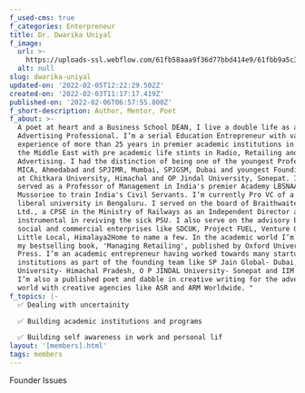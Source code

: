 ```yaml
---
f_used-cms: true
f_categories: Enterpreneur
title: Dr. Dwarika Uniyal
f_image:
  url: >-
    https://uploads-ssl.webflow.com/61fb58aaa9f36d77bbd414e9/61fbb9a5c3ed4c3c6751a8b1_vslide3.png
  alt: null
slug: dwarika-uniyal
updated-on: '2022-02-05T12:22:29.502Z'
created-on: '2022-02-03T11:17:17.419Z'
published-on: '2022-02-06T06:57:55.800Z'
f_short-description: Author, Mentor, Poet
f_about: >-
  A poet at heart and a Business School DEAN, I live a double life as a Creative
  Advertising Professional. I’m a serial Education Entrepreneur with varied
  experience of more than 25 years in premier academic institutions in India and
  the Middle East with pre academic life stints in Radio, Retailing and
  Advertising. I had the distinction of being one of the youngest Professors at
  MICA, Ahmedabad and SPJIMR, Mumbai, SPJGSM, Dubai and youngest Founding Dean
  at Chitkara University, Himachal and OP Jindal University, Sonepat. I’ve also
  served as a Professor of Management in India's premier Academy LBSNAA,
  Mussoriee to train India's Civil Servants. I’m currently Pro VC of a private
  liberal university in Bengaluru. I served on the board of Braithwaite & Co.
  Ltd., a CPSE in the Ministry of Railways as an Independent Director and was
  instrumental in reviving the sick PSU. I also serve on the advisory boards of
  social and commercial enterprises like SDCUK, Project FUEL, Venture Garage,
  Little Local, Himalaya2Home to name a few. In the academic world I’m known for
  my bestselling book, 'Managing Retailing', published by Oxford University
  Press. I’m an academic entrepreneur having worked towards many startup
  institutions as part of the founding team like SP Jain Global- Dubai, Chitkara
  University- Himachal Pradesh, O P JINDAL University- Sonepat and IIM Kashipur.
  I’m also a published poet and dabble in creative writing for the advertising
  world with creative agencies like ASR and ARM Worldwide. "
f_topics: |-
  ✅ Dealing with uncertainity

  ✅ Building academic institutions and programs

  ✅ Building self awareness in work and personal lif
layout: '[members].html'
tags: members
---
```


Founder Issues
